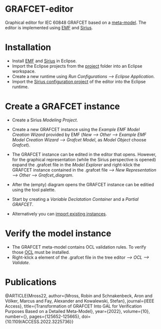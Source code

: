 # GRAFCET-editor
Graphical editor for IEC 60848 GRAFCET based on a [meta-model](https://github.com/Project-AGRAFE/GRAFCET-meta-model). The editor is implemented using [EMF](https://www.eclipse.org/modeling/emf) and [Sirius](https://www.eclipse.org/sirius).

# Installation
* Install [EMF](https://www.eclipse.org/modeling/emf) and [Sirius](https://www.eclipse.org/sirius) in Eclipse.
* Import the Eclipse projects from the [project](https://github.com/Project-AGRAFE/GRAFCET-editor/tree/main/project) folder into an Eclipse workspace.
* Create a new runtime using _Run Configurations --> Eclipse Application_.
* Import the [Sirius configuration project](https://github.com/Project-AGRAFE/GRAFCET-editor/tree/main/runtime/de.hsu.grafcet.design) of the editor into the Eclipse runtime.

# Create a GRAFCET instance
* Create a Sirius _Modeling Project_.
* Create a new GRAFCET instance using the _Example EMF Model Creation Wizard_ provided by EMF (_New --> Other --> Example EMF Model Creation Wizard --> Grafcet Model_, as _Model Object_ choose _Grafcet_).
* The GRAFCET instance can be edited in the editor that opens. However, for the graphical representation (while the Sirius perspective is opened)  expand the .grafcet file in the _Model Explorer_ and right-klick the GRAFCET instance contained in the .grafcet file _--> New Representation --> Other --> Grafcet_diagram_.
* After the (empty) diagram opens the GRAFCET instance can be editied using the tool palette.
* Start by creating a _Variable Declatation Container_ and a _Partial GRAFCET_.

* Alternatively you can [import existing instances](https://github.com/Project-AGRAFE/GRAFCET-instances).

# Verify the model instance
* The GRAFCET meta-model contains OCL validation rules. To verify those [OCL](https://projects.eclipse.org/projects/modeling.mdt.ocl) must be installed.
* Right-klick a element of the .grafcet file in the tree editor _--> OCL --> Validate_.


# Publications
@ARTICLE{Mross22,
  author={Mross, Robin and Schnakenbeck, Aron and Völker, Marcus and Fay, Alexander and Kowalewski, Stefan},
  journal={IEEE Access}, 
  title={Transformation of GRAFCET Into GAL for Verification Purposes Based on a Detailed Meta-Model}, 
  year={2022},
  volume={10},
  number={},
  pages={125652-125665},
  doi={10.1109/ACCESS.2022.3225736}}
